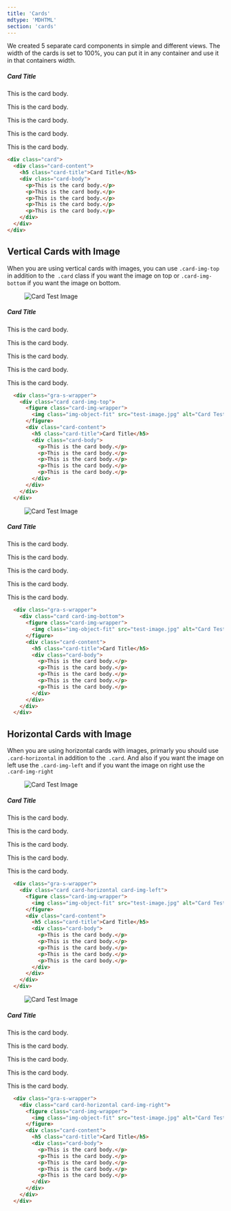 ```yaml
---
title: 'Cards'
mdtype: 'MDHTML'
section: 'cards'
---
```


We created 5 separate card components in simple and different views. The width of the cards is set to 100%, you can put it in any container and use it in that containers width.

<div class="gra-s-wrapper">
  <div class="card">
    <div class="card-content">
      <h5 class="card-title">Card Title</h5>
      <div class="card-body">
        <p>This is the card body.</p>
        <p>This is the card body.</p>
        <p>This is the card body.</p>
        <p>This is the card body.</p>
        <p>This is the card body.</p>
      </div>
    </div>
  </div>
</div>

```html
<div class="card">
  <div class="card-content">
    <h5 class="card-title">Card Title</h5>
    <div class="card-body">
      <p>This is the card body.</p>
      <p>This is the card body.</p>
      <p>This is the card body.</p>
      <p>This is the card body.</p>
      <p>This is the card body.</p>
    </div>
  </div>
</div>
```

## Vertical Cards with Image

When you are using vertical cards with images, you can use `.card-img-top` in addition to the` .card` class if you want the image on top or `.card-img-bottom` if you want the image on bottom.

<div class="gra-s-wrapper">
  <div class="card card-img-top">
    <figure class="card-img-wrapper">
      <img class="img-object-fit" src="https://res.cloudinary.com/erenesto/image/upload/v1587131749/wb8kzewydi4y9n9uaidz.jpg" alt="Card Test Image" />
    </figure>
    <div class="card-content">
      <h5 class="card-title">Card Title</h5>
      <div class="card-body">
        <p>This is the card body.</p>
        <p>This is the card body.</p>
        <p>This is the card body.</p>
        <p>This is the card body.</p>
        <p>This is the card body.</p>
      </div>
    </div>
  </div>
</div>


```html
  <div class="gra-s-wrapper">
    <div class="card card-img-top">
      <figure class="card-img-wrapper">
        <img class="img-object-fit" src="test-image.jpg" alt="Card Test Image" />
      </figure>
      <div class="card-content">
        <h5 class="card-title">Card Title</h5>
        <div class="card-body">
          <p>This is the card body.</p>
          <p>This is the card body.</p>
          <p>This is the card body.</p>
          <p>This is the card body.</p>
          <p>This is the card body.</p>
        </div>
      </div>
    </div>
  </div>
```

<div class="gra-s-wrapper">
  <div class="card card-img-bottom">
    <figure class="card-img-wrapper">
      <img class="img-object-fit" src="https://res.cloudinary.com/erenesto/image/upload/v1587131749/wb8kzewydi4y9n9uaidz.jpg" alt="Card Test Image" />
    </figure>
    <div class="card-content">
      <h5 class="card-title">Card Title</h5>
      <div class="card-body">
        <p>This is the card body.</p>
        <p>This is the card body.</p>
        <p>This is the card body.</p>
        <p>This is the card body.</p>
        <p>This is the card body.</p>
      </div>
    </div>
  </div>
</div>


```html
  <div class="gra-s-wrapper">
    <div class="card card-img-bottom">
      <figure class="card-img-wrapper">
        <img class="img-object-fit" src="test-image.jpg" alt="Card Test Image" />
      </figure>
      <div class="card-content">
        <h5 class="card-title">Card Title</h5>
        <div class="card-body">
          <p>This is the card body.</p>
          <p>This is the card body.</p>
          <p>This is the card body.</p>
          <p>This is the card body.</p>
          <p>This is the card body.</p>
        </div>
      </div>
    </div>
  </div>
```

## Horizontal Cards with Image

When you are using horizontal cards with images, primarly you should use `.card-horizontal` in addition to the` .card`. And also if you want the image on left use the `.card-img-left` and if you want the image on right use the `.card-img-right`

<div class="gra-s-wrapper">
  <div class="card card-horizontal card-img-left">
    <figure class="card-img-wrapper">
      <img class="img-object-fit" src="https://res.cloudinary.com/erenesto/image/upload/v1587131749/e16fm6knahyvtlnjmhf3.jpg" alt="Card Test Image" />
    </figure>
    <div class="card-content">
      <h5 class="card-title">Card Title</h5>
      <div class="card-body">
        <p>This is the card body.</p>
        <p>This is the card body.</p>
        <p>This is the card body.</p>
        <p>This is the card body.</p>
        <p>This is the card body.</p>
      </div>
    </div>
  </div>
</div>


```html
  <div class="gra-s-wrapper">
    <div class="card card-horizontal card-img-left">
      <figure class="card-img-wrapper">
        <img class="img-object-fit" src="test-image.jpg" alt="Card Test Image" />
      </figure>
      <div class="card-content">
        <h5 class="card-title">Card Title</h5>
        <div class="card-body">
          <p>This is the card body.</p>
          <p>This is the card body.</p>
          <p>This is the card body.</p>
          <p>This is the card body.</p>
          <p>This is the card body.</p>
        </div>
      </div>
    </div>
  </div>
```

<div class="gra-s-wrapper">
  <div class="card card-horizontal card-img-right">
    <figure class="card-img-wrapper">
      <img class="img-object-fit" src="https://res.cloudinary.com/erenesto/image/upload/v1587131749/e16fm6knahyvtlnjmhf3.jpg" alt="Card Test Image" />
    </figure>
    <div class="card-content">
      <h5 class="card-title">Card Title</h5>
      <div class="card-body">
        <p>This is the card body.</p>
        <p>This is the card body.</p>
        <p>This is the card body.</p>
        <p>This is the card body.</p>
        <p>This is the card body.</p>
      </div>
    </div>
  </div>
</div>


```html
  <div class="gra-s-wrapper">
    <div class="card card-horizontal card-img-right">
      <figure class="card-img-wrapper">
        <img class="img-object-fit" src="test-image.jpg" alt="Card Test Image" />
      </figure>
      <div class="card-content">
        <h5 class="card-title">Card Title</h5>
        <div class="card-body">
          <p>This is the card body.</p>
          <p>This is the card body.</p>
          <p>This is the card body.</p>
          <p>This is the card body.</p>
          <p>This is the card body.</p>
        </div>
      </div>
    </div>
  </div>
```
